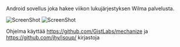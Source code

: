 Android sovellus joka hakee viikon lukujärjestyksen Wilma palvelusta.

![ScreenShot](http://i.imgur.com/Zp9Wj6U.png)
![ScreenShot](http://i.imgur.com/dmINyf2.png)

Ohjelma käyttää
https://github.com/GistLabs/mechanize ja
https://github.com/jhy/jsoup/
kirjastoja